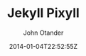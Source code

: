---
title: "Jekyll Pixyll"
github: https://github.com/johnotander/pixyll
demo: http://pixyll.com
author: John Otander
ssg:
  - Jekyll
cms:
  - No Cms
date: 2014-01-04T22:52:55Z
github_branch: master
description: "A simple, beautiful Jekyll theme that's mobile first"
---